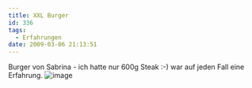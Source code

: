 ```yaml
---
title: XXL Burger
id: 336
tags:
  - Erfahrungen
date: 2009-03-06 21:13:51
---
```


Burger von Sabrina - ich hatte nur 600g Steak :-) war auf jeden Fall eine Erfahrung.
![image](https://az275061.vo.msecnd.net/blogmedia/2009/03/wpid-1236369973012.jpg)